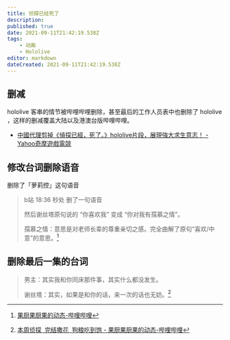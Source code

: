 ```yaml
---
title: 侦探已经死了
description:
published: true
date: 2021-09-11T21:42:19.538Z
tags:
    - 动画
    - Hololive
editor: markdown
dateCreated: 2021-09-11T21:42:19.538Z
---
```


## 删减

hololive 客串的情节被哔哩哔哩删除，甚至最后的工作人员表中也删除了 hololive ，这样的删减覆盖大陆以及港澳台版哔哩哔哩。

+ [中國代理剪掉《偵探已經，死了。》hololive片段，展現強大求生意志！ - Yahoo奇摩遊戲電競](https://games.yahoo.com.tw/the-detective-is-already-dead-hololive-044824419.html)


## 修改台词删除语音

删除了「萝莉控」这句语音

> b站 18:36 秒处 删了一句语音  
>
> 然后谢丝塔原句说的 “你喜欢我” 变成 “你对我有孺慕之情”。
>
> 孺慕之情：意思是对老师长辈的尊重亲切之感。完全曲解了原句“喜欢/中意”的意思。[^dhqys]

[^dhqys]: [果厨果厨果的动态-哔哩哔哩](https://archive.is/dhqys "https://t.bilibili.com/556594926542691585")

## 删除最后一集的台词

> 男主：其实我和你同床那件事，其实什么都没发生。  
>
> 谢丝塔：其实，如果是和你的话，来一次的话也无妨。[^7EPyV]

[^7EPyV]: [本周侦探  完结撒花  狗粮吃到饱 - 果厨果厨果的动态-哔哩哔哩](https://archive.is/7EPyV "https://t.bilibili.com/572166377722364513")
